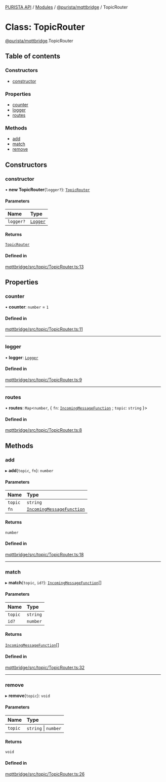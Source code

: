 [PURISTA API](../README.md) / [Modules](../modules.md) / [@purista/mqttbridge](../modules/purista_mqttbridge.md) / TopicRouter

# Class: TopicRouter

[@purista/mqttbridge](../modules/purista_mqttbridge.md).TopicRouter

## Table of contents

### Constructors

- [constructor](purista_mqttbridge.TopicRouter.md#constructor)

### Properties

- [counter](purista_mqttbridge.TopicRouter.md#counter)
- [logger](purista_mqttbridge.TopicRouter.md#logger)
- [routes](purista_mqttbridge.TopicRouter.md#routes)

### Methods

- [add](purista_mqttbridge.TopicRouter.md#add)
- [match](purista_mqttbridge.TopicRouter.md#match)
- [remove](purista_mqttbridge.TopicRouter.md#remove)

## Constructors

### constructor

• **new TopicRouter**(`logger?`): [`TopicRouter`](purista_mqttbridge.TopicRouter.md)

#### Parameters

| Name | Type |
| :------ | :------ |
| `logger?` | [`Logger`](purista_core.Logger.md) |

#### Returns

[`TopicRouter`](purista_mqttbridge.TopicRouter.md)

#### Defined in

[mqttbridge/src/topic/TopicRouter.ts:13](https://github.com/puristajs/purista/blob/master/packages/mqttbridge/src/topic/TopicRouter.ts#L13)

## Properties

### counter

• **counter**: `number` = `1`

#### Defined in

[mqttbridge/src/topic/TopicRouter.ts:11](https://github.com/puristajs/purista/blob/master/packages/mqttbridge/src/topic/TopicRouter.ts#L11)

___

### logger

• **logger**: [`Logger`](purista_core.Logger.md)

#### Defined in

[mqttbridge/src/topic/TopicRouter.ts:9](https://github.com/puristajs/purista/blob/master/packages/mqttbridge/src/topic/TopicRouter.ts#L9)

___

### routes

• **routes**: `Map`\<`number`, \{ `fn`: [`IncomingMessageFunction`](../modules/purista_mqttbridge.md#incomingmessagefunction) ; `topic`: `string`  }\>

#### Defined in

[mqttbridge/src/topic/TopicRouter.ts:8](https://github.com/puristajs/purista/blob/master/packages/mqttbridge/src/topic/TopicRouter.ts#L8)

## Methods

### add

▸ **add**(`topic`, `fn`): `number`

#### Parameters

| Name | Type |
| :------ | :------ |
| `topic` | `string` |
| `fn` | [`IncomingMessageFunction`](../modules/purista_mqttbridge.md#incomingmessagefunction) |

#### Returns

`number`

#### Defined in

[mqttbridge/src/topic/TopicRouter.ts:18](https://github.com/puristajs/purista/blob/master/packages/mqttbridge/src/topic/TopicRouter.ts#L18)

___

### match

▸ **match**(`topic`, `id?`): [`IncomingMessageFunction`](../modules/purista_mqttbridge.md#incomingmessagefunction)[]

#### Parameters

| Name | Type |
| :------ | :------ |
| `topic` | `string` |
| `id?` | `number` |

#### Returns

[`IncomingMessageFunction`](../modules/purista_mqttbridge.md#incomingmessagefunction)[]

#### Defined in

[mqttbridge/src/topic/TopicRouter.ts:32](https://github.com/puristajs/purista/blob/master/packages/mqttbridge/src/topic/TopicRouter.ts#L32)

___

### remove

▸ **remove**(`topic`): `void`

#### Parameters

| Name | Type |
| :------ | :------ |
| `topic` | `string` \| `number` |

#### Returns

`void`

#### Defined in

[mqttbridge/src/topic/TopicRouter.ts:26](https://github.com/puristajs/purista/blob/master/packages/mqttbridge/src/topic/TopicRouter.ts#L26)
